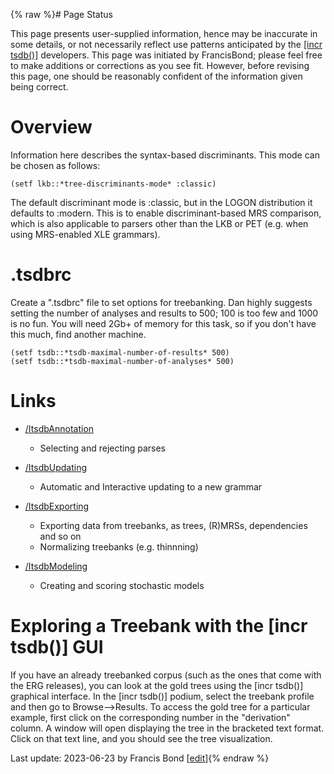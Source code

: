 {% raw %}# Page Status

This page presents user-supplied information, hence may be inaccurate in
some details, or not necessarily reflect use patterns anticipated by the
[\[incr tsdb()\]](http://www.delph-in.net/itsdb) developers. This page
was initiated by FrancisBond; please feel free to make
additions or corrections as you see fit. However, before revising this
page, one should be reasonably confident of the information given being
correct.

# Overview

Information here describes the syntax-based discriminants. This mode can
be chosen as follows:

    (setf lkb::*tree-discriminants-mode* :classic)

The default discriminant mode is :classic, but in the LOGON distribution
it defaults to :modern. This is to enable discriminant-based MRS
comparison, which is also applicable to parsers other than the LKB or
PET (e.g. when using MRS-enabled XLE grammars).

# .tsdbrc

Create a ".tsdbrc" file to set options for treebanking. Dan highly
suggests setting the number of analyses and results to 500; 100 is too
few and 1000 is no fun. You will need 2Gb+ of memory for this task, so
if you don't have this much, find another machine.

    (setf tsdb::*tsdb-maximal-number-of-results* 500)
    (setf tsdb::*tsdb-maximal-number-of-analyses* 500)

# Links

- [/ItsdbAnnotation](https://delph-in.github.io/docs/tools/ItsdbTreebanking_ItsdbAnnotation)
  
  - Selecting and rejecting parses
- [/ItsdbUpdating](https://delph-in.github.io/docs/tools/ItsdbTreebanking_ItsdbUpdating)
  
  - Automatic and Interactive updating to a new grammar
- [/ItsdbExporting](https://delph-in.github.io/docs/tools/ItsdbTreebanking_ItsdbExporting)
  
  - Exporting data from treebanks, as trees, (R)MRSs, dependencies
and so on
  - Normalizing treebanks (e.g. thinnning)
- [/ItsdbModeling](https://delph-in.github.io/docs/tools/ItsdbTreebanking_ItsdbModeling)
  
  - Creating and scoring stochastic models

# Exploring a Treebank with the [incr tsdb()] GUI

If you have an already treebanked corpus (such as the ones that come with the ERG releases), you can look at the gold trees using the [incr tsdb()] graphical interface. In the [incr tsdb()] podium, select the treebank profile and then go to Browse-->Results. To access the gold tree for a particular example, first click on the corresponding number in the "derivation" column. A window will open displaying the tree in the bracketed text format. Click on that text line, and you should see the tree visualization.

Last update: 2023-06-23 by Francis Bond [[edit](https://github.com/delph-in/docs/wiki/ItsdbTreebanking/_edit)]{% endraw %}